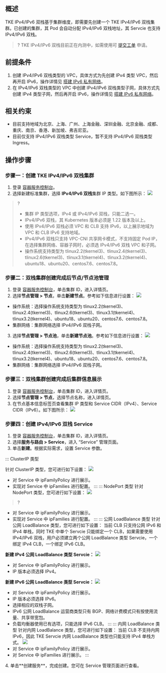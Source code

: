 
## 概述
TKE IPv4/IPv6 双栈基于集群维度，即需要先创建一个 TKE IPv4/IPv6 双栈集群。已创建的集群，其 Pod 会自动分配 IPv4/IPv6 双栈地址，其 Servcie 也支持 IPv4/IPv6 双栈。
>? TKE IPv4/IPv6 双栈目前正在内测中，如需使用可 [提交工单](https://console.cloud.tencent.com/workorder/category?level1_id=6&level2_id=350&source=14&data_title=%E5%AE%B9%E5%99%A8%E6%9C%8D%E5%8A%A1%20TKE&step=1) 申请。

## 前提条件
1. 创建 IPv4/IPv6 双栈类型的 VPC，具体方式为先创建 IPv4 类型 VPC，然后再开启 IPv6，操作详情见 [搭建 IPv6 私有网络](https://cloud.tencent.com/document/product/215/47557)。
2. 在 IPv4/IPv6 双栈类型的 VPC 中创建 IPv4/IPv6 双栈类型子网，具体方式先创建 IPv4 类型子网，然后再开启 IPv6，操作详情见 [搭建 IPv6 私有网络](https://cloud.tencent.com/document/product/215/47557)。

## 相关约束
- 目前支持地域为北京、上海、广州、上海金融、深圳金融、北京金融、成都、重庆、南京、香港、新加坡、弗吉尼亚。
- 目前仅支持 IPv4/IPv6 双栈类型 Service，暂不支持 IPv4/IPv6 双栈类型 Ingress。

## 操作步骤
### 步骤一：创建 TKE IPv4/IPv6 双栈集群
1. 登录 [容器服务控制台](https://console.cloud.tencent.com/tke2)。
2. 选择新建标准集群，选择 **IPv4/IPv6 双栈**集群 IP 类型。如下图所示：
![](https://qcloudimg.tencent-cloud.cn/raw/e5644efdf13e88c180f5cd69ce561ebc.png)
>? 
>- 集群 IP 类型选项，IPv4 或 IPv4/IPv6 双栈，只能二选一。
>- IPv4/IPv6 双栈，其 Kubernetes 版本必须是 1.22 版本及以上。
>- 使用 IPv4/IPv6 双栈必须 VPC 和 CLB 支持 IPv6，以上展示地域为 VPC 和 CLB IPv6 支持地域。
>- IPv4/IPv6 双栈只支持 VPC-CNI 共享网卡模式，不支持固定 Pod IP，在选择集群网络、容器子网时，必须选 IPv4/IPv6 双栈 VPC 和子网。
>- 操作系统支持类型为 tlinux2.2(tkernel3)、tlinux2.4(tkernel3)、tlinux2.6(tkernel3)、tlinux3.1(tkernel4)、tlinux3.2(tkernel4)、ubuntu18、ubuntu20、centos7.6、centos7.8。

### 步骤二：双栈集群创建完成后节点/节点池管理
1. 登录 [容器服务控制台](https://console.cloud.tencent.com/tke2)，单击集群 ID，进入详情页。
2. 选择**节点管理 > 节点**，单击**新建节点**。参考如下信息进行设置：
![](https://qcloudimg.tencent-cloud.cn/raw/94acf511bcf0299935bca6083da3ae17.png)
 - 操作系统：选择操作系统支持类型为 tlinux2.2(tkernel3)、tlinux2.4(tkernel3)、tlinux2.6(tkernel3)、tlinux3.1(tkernel4)、tlinux3.2(tkernel4)、ubuntu18、ubuntu20、centos7.6、centos7.8。
 - 集群网络：集群网络选择 IPv4/IPv6 双栈子网。
3. 选择**节点管理 > 节点池**，单击**新建节点池**。参考如下信息进行设置：
![](https://qcloudimg.tencent-cloud.cn/raw/df8c2ad95d0f439ca62b423cfcdcac47.png)
 - 操作系统：选择操作系统支持类型为 tlinux2.2(tkernel3)、tlinux2.4(tkernel3)、tlinux2.6(tkernel3)、tlinux3.1(tkernel4)、tlinux3.2(tkernel4)、ubuntu18、ubuntu20、centos7.6、centos7.8。
 - 集群网络：集群网络选择 IPv4/IPv6 双栈子网。

### 步骤三：双栈集群创建完成后集群信息展示
1. 登录 [容器服务控制台](https://console.cloud.tencent.com/tke2)，单击集群 ID，进入详情页。
2. 选择**节点管理 > 节点**，选择节点名称，进入详情页。
3. 在节点基本信息标签页查看集群 IP 类型和 Service CIDR（IPv4）、Service CIDR（IPv6）。如下图所示：
![](https://qcloudimg.tencent-cloud.cn/raw/1e490c770c69950bb4faef4e8f1039ef.png)
 

### 步骤四：创建 IPv4/IPv6 双栈 Service
1. 登录 [容器服务控制台](https://console.cloud.tencent.com/tke2)，单击集群 ID，进入详情页。
2. 选择**服务与路由 > Service**，进入 “Service” 管理页面。
3. 单击**新建**。根据实际需求，设置 Service 参数。
<dx-tabs>
::: ClusterIP 类型

针对 ClusterIP 类型，您可进行如下设置：
![](https://qcloudimg.tencent-cloud.cn/raw/0a12b096cbd40be6155f44f187c6e5ac.png)
- 对 Service 中 ipFamilyPolicy 进行展示。
- 实现对 Service 中 ipFamilies 进行配置。
:::
::: NodePort 类型
针对 NodePort 类型，您可进行如下设置：
![](https://qcloudimg.tencent-cloud.cn/raw/f5437c8027b75fef664e4ce5689f8230.png)
>? 
- 对 Service 中 ipFamilyPolicy 进行展示。
- 实现对 Service 中 ipFamilies 进行配置。
:::
::: 公网 LoadBalance 类型
针对公网 LoadBalance 类型，您可进行如下设置：
当前 CLB 只支持公网 IPv6 和 IPv4 单栈，同时 TKE 中单个 Servcie 只能绑定一个 CLB，如果需要使用 IPv4/IPv6 双栈，用户必须建立两个公网 LoadBalance 类型 Servcie，一个绑定 IPv4 CLB，一个绑定 IPv6 CLB。

**新建 IPv4 公网 LoadBalance 类型 Servcie：**
![](https://qcloudimg.tencent-cloud.cn/raw/76e29fb6c2696d566e9252344203fe01.png)
- 对 Service 中 ipFamilyPolicy 进行展示。
- IP 版本必须选择 IPv4。

**新建 IPv6 公网 LoadBalance 类型 Servcie：**
![](https://qcloudimg.tencent-cloud.cn/raw/4d937824338b2b0c5bc1abf737835558.png)
- 对 Service 中 ipFamilyPolicy 进行展示。
- IP 版本必须选择 IPv6。
- 选择相应的双栈子网。
- IPv6 公网 LoadBalance 运营商类型只有 BGP、网络计费模式只有按使用流量、共享带宽包。
- 负载均衡器使用已有选项，只能选择 IPv6 CLB。
:::
::: 内网 LoadBalance 类型
针对内网 LoadBalance 类型，您可进行如下设置：
当前 CLB 不支持内网 IPv6，因此 TKE Servcie 内网 LoadBalance 类型也只能支持 IPv4 单栈方式。
![](https://qcloudimg.tencent-cloud.cn/raw/ec21e23edcf44d969855c7b0cd58d04c.png)
- 对 Service 中 ipFamilyPolicy 进行展示。
- 对 Service 中 ipFamilies 进行展示。
:::
</dx-tabs>
4. 单击**创建服务**，完成创建。您可在 Service 管理页面进行查看。









